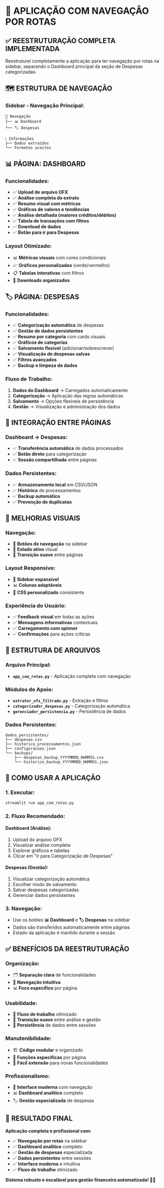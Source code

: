 # 🧭 APLICAÇÃO COM NAVEGAÇÃO POR ROTAS

## ✅ REESTRUTURAÇÃO COMPLETA IMPLEMENTADA

Reestruturei completamente a aplicação para ter navegação por rotas na sidebar, separando o Dashboard principal da seção de Despesas categorizadas.

## 🗺️ ESTRUTURA DE NAVEGAÇÃO

### **Sidebar - Navegação Principal:**
```
🧭 Navegação
├── 📊 Dashboard
└── 🏷️ Despesas

ℹ️ Informações
├── Dados extraídos
└── Formatos aceitos
```

## 📊 PÁGINA: DASHBOARD

### **Funcionalidades:**
- ✅ **Upload de arquivo OFX**
- ✅ **Análise completa do extrato**
- ✅ **Resumo visual com métricas**
- ✅ **Gráficos de valores e tendências**
- ✅ **Análise detalhada (maiores créditos/débitos)**
- ✅ **Tabela de transações com filtros**
- ✅ **Download de dados**
- ✅ **Botão para ir para Despesas**

### **Layout Otimizado:**
- 📊 **Métricas visuais** com cores condicionais
- 📈 **Gráficos personalizados** (verde/vermelho)
- 📋 **Tabelas interativas** com filtros
- 💾 **Downloads organizados**

## 🏷️ PÁGINA: DESPESAS

### **Funcionalidades:**
- ✅ **Categorização automática** de despesas
- ✅ **Gestão de dados persistentes**
- ✅ **Resumo por categoria** com cards visuais
- ✅ **Gráficos de categorias**
- ✅ **Salvamento flexível** (adicionar/sobrescrever)
- ✅ **Visualização de despesas salvas**
- ✅ **Filtros avançados**
- ✅ **Backup e limpeza de dados**

### **Fluxo de Trabalho:**
1. **Dados do Dashboard** → Carregados automaticamente
2. **Categorização** → Aplicação das regras automáticas
3. **Salvamento** → Opções flexíveis de persistência
4. **Gestão** → Visualização e administração dos dados

## 🔄 INTEGRAÇÃO ENTRE PÁGINAS

### **Dashboard → Despesas:**
- ✅ **Transferência automática** de dados processados
- ✅ **Botão direto** para categorização
- ✅ **Sessão compartilhada** entre páginas

### **Dados Persistentes:**
- ✅ **Armazenamento local** em CSV/JSON
- ✅ **Histórico** de processamentos
- ✅ **Backup automático**
- ✅ **Prevenção de duplicatas**

## 🎨 MELHORIAS VISUAIS

### **Navegação:**
- 🧭 **Botões de navegação** na sidebar
- 🎯 **Estado ativo** visual
- 🔄 **Transição suave** entre páginas

### **Layout Responsivo:**
- 📱 **Sidebar expansível**
- 📊 **Colunas adaptáveis**
- 🎨 **CSS personalizado** consistente

### **Experiência do Usuário:**
- ✅ **Feedback visual** em todas as ações
- ✅ **Mensagens informativas** contextuais
- ✅ **Carregamento com spinner**
- ✅ **Confirmações** para ações críticas

## 📁 ESTRUTURA DE ARQUIVOS

### **Arquivo Principal:**
- **`app_com_rotas.py`** - Aplicação completa com navegação

### **Módulos de Apoio:**
- **`extrator_ofx_filtrado.py`** - Extração e filtros
- **`categorizador_despesas.py`** - Categorização automática
- **`gerenciador_persistencia.py`** - Persistência de dados

### **Dados Persistentes:**
```
dados_persistentes/
├── despesas.csv
├── historico_processamentos.json
├── configuracoes.json
└── backups/
    ├── despesas_backup_YYYYMMDD_HHMMSS.csv
    └── historico_backup_YYYYMMDD_HHMMSS.json
```

## 🚀 COMO USAR A APLICAÇÃO

### **1. Executar:**
```bash
streamlit run app_com_rotas.py
```

### **2. Fluxo Recomendado:**

#### **Dashboard (Análise):**
1. Upload do arquivo OFX
2. Visualizar análise completa
3. Explorar gráficos e tabelas
4. Clicar em "Ir para Categorização de Despesas"

#### **Despesas (Gestão):**
1. Visualizar categorização automática
2. Escolher modo de salvamento
3. Salvar despesas categorizadas
4. Gerenciar dados persistentes

### **3. Navegação:**
- Use os botões **📊 Dashboard** e **🏷️ Despesas** na sidebar
- Dados são transferidos automaticamente entre páginas
- Estado da aplicação é mantido durante a sessão

## ✅ BENEFÍCIOS DA REESTRUTURAÇÃO

### **Organização:**
- 🗂️ **Separação clara** de funcionalidades
- 🧭 **Navegação intuitiva**
- 📊 **Foco específico** por página

### **Usabilidade:**
- 🎯 **Fluxo de trabalho** otimizado
- 🔄 **Transição suave** entre análise e gestão
- 💾 **Persistência** de dados entre sessões

### **Manutenibilidade:**
- 🏗️ **Código modular** e organizado
- 🔧 **Funções específicas** por página
- 📝 **Fácil extensão** para novas funcionalidades

### **Profissionalismo:**
- 🎨 **Interface moderna** com navegação
- 📊 **Dashboard analítico** completo
- 🏷️ **Gestão especializada** de despesas

## 🎯 RESULTADO FINAL

**Aplicação completa e profissional com:**
- ✅ **Navegação por rotas** na sidebar
- ✅ **Dashboard analítico** completo
- ✅ **Gestão de despesas** especializada
- ✅ **Dados persistentes** entre sessões
- ✅ **Interface moderna** e intuitiva
- ✅ **Fluxo de trabalho** otimizado

**Sistema robusto e escalável para gestão financeira automatizada! 🚀✨**
